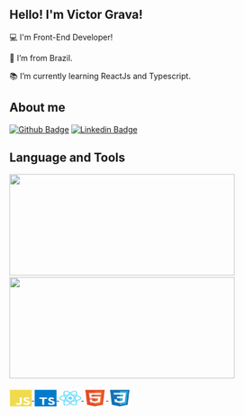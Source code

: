 
## Hello! I'm Victor Grava!

:computer: I'm Front-End Developer!

:house_with_garden: I’m from Brazil.

:books: I’m currently learning ReactJs and Typescript.


## About me

[![Github Badge](https://img.shields.io/badge/GitHub-100000?style=for-the-badge&logo=github&logoColor=white&link=https://github.com/gravavictor)](https://github.com/gravavictor)
[![Linkedin Badge](https://img.shields.io/badge/LinkedIn-0077B5?style=for-the-badge&logo=linkedin&logoColor=white&link=https://br.linkedin.com/in/victor-grava-leal-108376104)](https://br.linkedin.com/in/victor-grava-leal-108376104)


## Language and Tools
<div>
  <a href="https://github.com/gravavictor">
  <img height="180em" width="400em" src="https://github-readme-stats.vercel.app/api?username=gravavictor&show_icons=true&theme=chartreuse-dark"/>
  <img height="180em" width="400em" src="https://github-readme-stats.vercel.app/api/top-langs/?username=gravavictor&layout=compact&theme=chartreuse-dark"/>
</div>

<div style="display: inline_block"><br>
  <img align="center" alt="Js" height="30" width="40" src="https://raw.githubusercontent.com/devicons/devicon/master/icons/javascript/javascript-plain.svg">
  <img align="center" alt="Ts" height="30" width="40" src="https://raw.githubusercontent.com/devicons/devicon/master/icons/typescript/typescript-plain.svg">
  <img align="center" alt="React" height="30" width="40" src="https://raw.githubusercontent.com/devicons/devicon/master/icons/react/react-original.svg">
  <img align="center" alt="HTML" height="30" width="40" src="https://raw.githubusercontent.com/devicons/devicon/master/icons/html5/html5-original.svg">
  <img align="center" alt="CSS" height="30" width="40" src="https://raw.githubusercontent.com/devicons/devicon/master/icons/css3/css3-original.svg">
</div>
